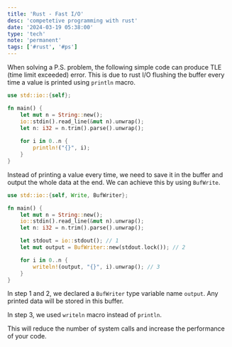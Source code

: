 ```yaml
---
title: 'Rust - Fast I/O'
desc: 'competetive programming with rust'
date: '2024-03-19 05:38:00'
type: 'tech'
note: 'permanent'
tags: ['#rust', '#ps']
---
```


When solving a P.S. problem, the following simple code can produce TLE (time limit exceeded) error. This is due to rust I/O flushing the buffer every time a value is printed using `println` macro.

```rust
use std::io::{self};

fn main() {
	let mut n = String::new();
	io::stdin().read_line(&mut n).unwrap();
	let n: i32 = n.trim().parse().unwrap();
	
	for i in 0..n {
		println!("{}", i);
	}
}
```

Instead of printing a value every time, we need to save it in the buffer and output the whole data at the end. We can achieve this by using `BufWrite`.

```rust
use std::io::{self, Write, BufWriter};

fn main() {
	let mut n = String::new();
	io::stdin().read_line(&mut n).unwrap();
	let n: i32 = n.trim().parse().unwrap();

	let stdout = io::stdout(); // 1
	let mut output = BufWriter::new(stdout.lock()); // 2

	for i in 0..n {
		writeln!(output, "{}", i).unwrap(); // 3
	}
}
```

In step 1 and 2, we declared a `BufWriter` type variable name `output`. Any printed data will be stored in this buffer.

In step 3, we used `writeln` macro instead of `println`.

This will reduce the number of system calls and increase the performance of your code.
